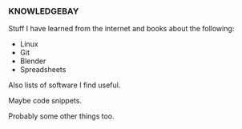 ### KNOWLEDGEBAY
Stuff I have learned from the internet and books about the following:  
* Linux
* Git
* Blender
* Spreadsheets

Also lists of software I find useful.

Maybe code snippets.

Probably some other things too.

